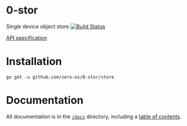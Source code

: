 # 0-stor

Single device object store
[![Build Status](https://travis-ci.org/zero-os/0-stor.svg?branch=master)](https://travis-ci.org/zero-os/0-stor)

[API specification](https://rawgit.com/g8os/sdstor/master/specs/raml/sdstor.html)

# Installation

```
go get -u github.com/zero-os/0-stor/store
```

# Documentation

All documentation is in the [`/docs`](./docs) directory, including a [table of contents](/docs/SUMMARY.md).
